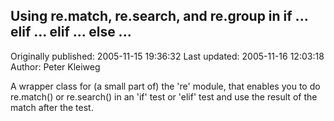 ## Using re.match, re.search, and re.group in if ... elif ... elif ... else ... 
Originally published: 2005-11-15 19:36:32 
Last updated: 2005-11-16 12:03:18 
Author: Peter Kleiweg 
 
A wrapper class for (a small part of) the 're' module, that enables you to do re.match() or re.search() in an 'if' test or 'elif' test and use the result of the match after the test.